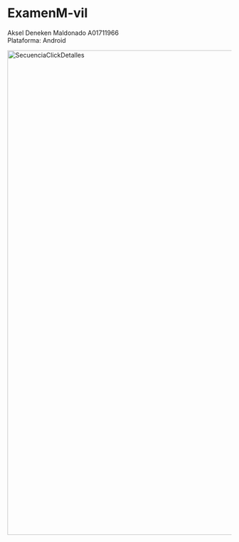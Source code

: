 # ExamenM-vil  
Aksel Deneken Maldonado A01711966  
Plataforma: Android


<img width="1617" height="1090" alt="SecuenciaClickDetalles" src="https://github.com/user-attachments/assets/8077f6a2-5d70-45fb-a521-0a9fc743bb42" />
